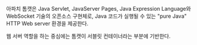 아파치 톰캣은 Java Servlet, JavaServer Pages, Java Expression Language와 WebSocket 기술의 오픈소스 구현체로, Java 코드가 실행될 수 있는 "pure Java" HTTP Web server 환경을 제공한다.

웹 서버 역할을 하는 중심에는 톰캣이 서블릿 컨테이너라는 부분에 기반한다.
